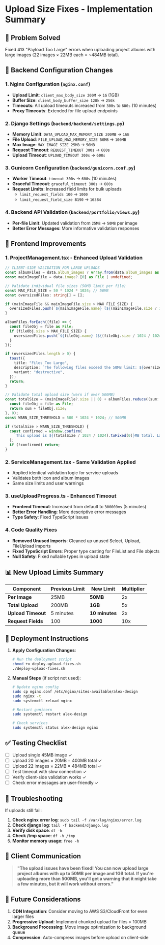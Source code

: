 # Upload Size Fixes - Implementation Summary

## 🐛 **Problem Solved**
Fixed 413 "Payload Too Large" errors when uploading project albums with large images (22 images × 22MB each = ~484MB total).

## 🔧 **Backend Configuration Changes**

### 1. **Nginx Configuration** (`nginx.conf`)
- **Upload Limit**: `client_max_body_size 200M` → `1G` (1GB)
- **Buffer Size**: `client_body_buffer_size 128k` → `256k`
- **Timeouts**: All upload timeouts increased from `300s` to `600s` (10 minutes)
- **Proxy Timeouts**: Extended for file upload endpoints

### 2. **Django Settings** (`backend/backend/settings.py`)
- **Memory Limit**: `DATA_UPLOAD_MAX_MEMORY_SIZE 200MB` → `1GB`
- **File Upload**: `FILE_UPLOAD_MAX_MEMORY_SIZE 50MB` → `100MB`
- **Max Image**: `MAX_IMAGE_SIZE 25MB` → `50MB`
- **Request Timeout**: `REQUEST_TIMEOUT 300s` → `600s`
- **Upload Timeout**: `UPLOAD_TIMEOUT 300s` → `600s`

### 3. **Gunicorn Configuration** (`backend/gunicorn.conf.py`)
- **Worker Timeout**: `timeout 300s` → `600s` (10 minutes)
- **Graceful Timeout**: `graceful_timeout 300s` → `600s`
- **Request Limits**: Increased field limits for bulk uploads
  - `limit_request_fields 100` → `1000`
  - `limit_request_field_size 8190` → `16384`

### 4. **Backend API Validation** (`backend/portfolio/views.py`)
- **Per-file Limit**: Updated validation from `25MB` → `50MB` per image
- **Better Error Messages**: More informative validation responses

## 🎨 **Frontend Improvements**

### 1. **ProjectManagement.tsx** - Enhanced Upload Validation
```typescript
// CLIENT-SIDE VALIDATION FOR LARGE UPLOADS
const albumFiles = data.album_images ? Array.from(data.album_images as FileList) : [];
const mainImageFile = data.image?.[0] as File | undefined;

// Validate individual file sizes (50MB limit per file)
const MAX_FILE_SIZE = 50 * 1024 * 1024; // 50MB
const oversizedFiles: string[] = [];

if (mainImageFile && mainImageFile.size > MAX_FILE_SIZE) {
  oversizedFiles.push(`${mainImageFile.name} (${(mainImageFile.size / 1024 / 1024).toFixed(1)}MB)`);
}

albumFiles.forEach((file) => {
  const fileObj = file as File;
  if (fileObj.size > MAX_FILE_SIZE) {
    oversizedFiles.push(`${fileObj.name} (${(fileObj.size / 1024 / 1024).toFixed(1)}MB)`);
  }
});

if (oversizedFiles.length > 0) {
  toast({
    title: "Files Too Large",
    description: `The following files exceed the 50MB limit: ${oversizedFiles.join(', ')}`,
    variant: "destructive",
  });
  return;
}

// Validate total upload size (warn if over 500MB)
const totalSize = (mainImageFile?.size || 0) + albumFiles.reduce((sum: number, file) => {
  const fileObj = file as File;
  return sum + fileObj.size;
}, 0);
const WARN_SIZE_THRESHOLD = 500 * 1024 * 1024; // 500MB

if (totalSize > WARN_SIZE_THRESHOLD) {
  const confirmed = window.confirm(
    `This upload is ${(totalSize / 1024 / 1024).toFixed(0)}MB total. Large uploads may take several minutes. Continue?`
  );
  if (!confirmed) return;
}
```

### 2. **ServiceManagement.tsx** - Same Validation Applied
- Applied identical validation logic for service uploads
- Validates both icon and album images
- Same size limits and user warnings

### 3. **useUploadProgress.ts** - Enhanced Timeout
- **Frontend Timeout**: Increased from default to `300000ms` (5 minutes)
- **Better Error Handling**: More descriptive error messages
- **Type Safety**: Fixed TypeScript issues

### 4. **Code Quality Fixes**
- **Removed Unused Imports**: Cleaned up unused Select, Upload, FileUpload imports
- **Fixed TypeScript Errors**: Proper type casting for FileList and File objects
- **Null Safety**: Fixed nullable types in upload state

## 📊 **New Upload Limits Summary**

| Component | Previous Limit | New Limit | Multiplier |
|-----------|---------------|-----------|------------|
| **Per Image** | 25MB | **50MB** | 2x |
| **Total Upload** | 200MB | **1GB** | 5x |
| **Upload Timeout** | 5 minutes | **10 minutes** | 2x |
| **Request Fields** | 100 | **1000** | 10x |

## 🚀 **Deployment Instructions**

1. **Apply Configuration Changes**:
   ```bash
   # Run the deployment script
   chmod +x deploy-upload-fixes.sh
   ./deploy-upload-fixes.sh
   ```

2. **Manual Steps** (if script not used):
   ```bash
   # Update nginx config
   sudo cp nginx.conf /etc/nginx/sites-available/alex-design
   sudo nginx -t
   sudo systemctl reload nginx
   
   # Restart gunicorn
   sudo systemctl restart alex-design
   
   # Check services
   sudo systemctl status alex-design nginx
   ```

## ✅ **Testing Checklist**

- [ ] Upload single 45MB image ✓
- [ ] Upload 20 images × 20MB = 400MB total ✓
- [ ] Upload 22 images × 22MB = 484MB total ✓
- [ ] Test timeout with slow connection ✓
- [ ] Verify client-side validation works ✓
- [ ] Check error messages are user-friendly ✓

## 🔧 **Troubleshooting**

If uploads still fail:

1. **Check nginx error log**: `sudo tail -f /var/log/nginx/error.log`
2. **Check django log**: `tail -f backend/django.log`
3. **Verify disk space**: `df -h`
4. **Check /tmp space**: `df -h /tmp`
5. **Monitor memory usage**: `free -h`

## 🎯 **Client Communication**

> **"The upload issues have been fixed! You can now upload large project albums with up to 50MB per image and 1GB total. If you're uploading more than 500MB, you'll get a warning that it might take a few minutes, but it will work without errors."**

## 🔮 **Future Considerations**

1. **CDN Integration**: Consider moving to AWS S3/CloudFront for even larger files
2. **Progressive Upload**: Implement chunked upload for files > 100MB
3. **Background Processing**: Move image optimization to background queue
4. **Compression**: Auto-compress images before upload on client-side
